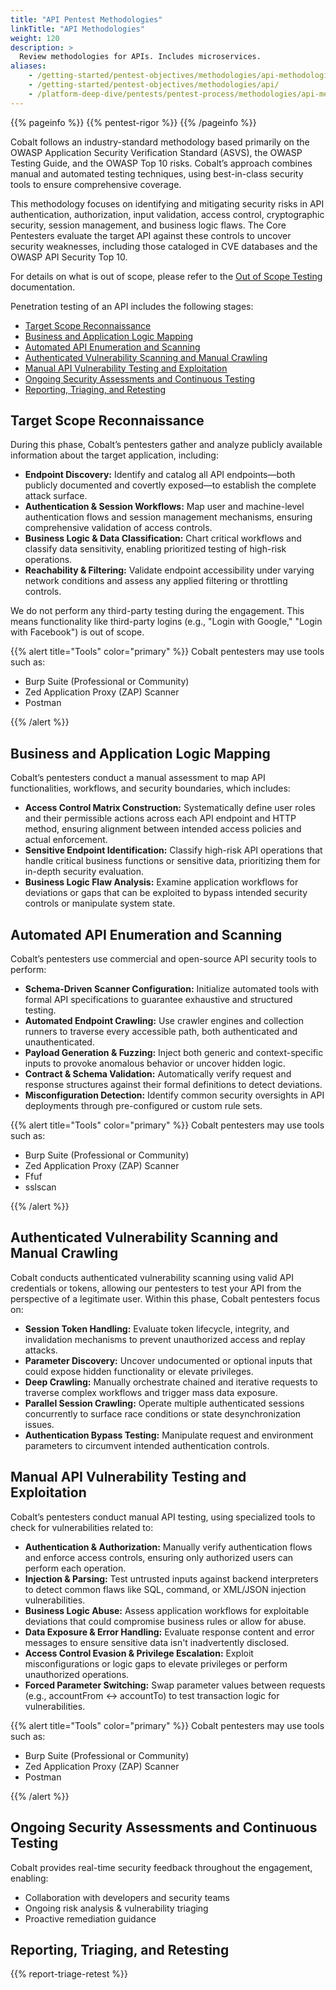 ```yaml
---
title: "API Pentest Methodologies"
linkTitle: "API Methodologies"
weight: 120
description: >
  Review methodologies for APIs. Includes microservices.
aliases:
    - /getting-started/pentest-objectives/methodologies/api-methodologies/
    - /getting-started/pentest-objectives/methodologies/api/
    - /platform-deep-dive/pentests/pentest-process/methodologies/api-methodologies/
---
```


{{% pageinfo %}}
{{% pentest-rigor %}}
{{% /pageinfo %}}

Cobalt follows an industry-standard methodology based primarily on the OWASP Application Security Verification Standard (ASVS), the OWASP Testing Guide, and the OWASP Top 10 risks. Cobalt’s approach combines manual and automated testing techniques, using best-in-class security tools to ensure comprehensive coverage.

This methodology focuses on identifying and mitigating security risks in API authentication, authorization, input validation, access control, cryptographic security, session management, and business logic flaws. The Core Pentesters evaluate the target API against these controls to uncover security weaknesses, including those cataloged in CVE databases and the OWASP API Security Top 10.

For details on what is out of scope, please refer to the [Out of Scope Testing](/methodologies/#out-of-scope-testing) documentation.

Penetration testing of an API includes the following stages:

- [Target Scope Reconnaissance](#target-scope-reconnaissance)
- [Business and Application Logic Mapping](#business-and-application-logic-mapping)
- [Automated API Enumeration and Scanning](#automated-api-enumeration-and-scanning)
- [Authenticated Vulnerability Scanning and Manual Crawling](#authenticated-vulnerability-scanning-and-manual-crawling)
- [Manual API Vulnerability Testing and Exploitation](#manual-api-vulnerability-testing-and-exploitation)
- [Ongoing Security Assessments and Continuous Testing](#ongoing-security-assessments-and-continuous-testing)
- [Reporting, Triaging, and Retesting](#reporting-triaging-and-retesting)

## Target Scope Reconnaissance

During this phase, Cobalt’s pentesters gather and analyze publicly available information about the target application, including:

- **Endpoint Discovery:** Identify and catalog all API endpoints—both publicly documented and covertly exposed—to establish the complete attack surface. 
- **Authentication & Session Workflows:** Map user and machine-level authentication flows and session management mechanisms, ensuring comprehensive validation of access controls.
- **Business Logic & Data Classification:** Chart critical workflows and classify data sensitivity, enabling prioritized testing of high-risk operations.
- **Reachability & Filtering:** Validate endpoint accessibility under varying network conditions and assess any applied filtering or throttling controls.

We do not perform any third-party testing during the engagement. This means functionality like third-party logins (e.g., "Login with Google," "Login with Facebook") is out of scope.

{{% alert title="Tools" color="primary" %}}
Cobalt pentesters may use tools such as:

- Burp Suite (Professional or Community)
- Zed Application Proxy (ZAP) Scanner
- Postman

{{% /alert %}}

## Business and Application Logic Mapping

Cobalt’s pentesters conduct a manual assessment to map API functionalities, workflows, and security boundaries, which includes:

- **Access Control Matrix Construction:** Systematically define user roles and their permissible actions across each API endpoint and HTTP method, ensuring alignment between intended access policies and actual enforcement.
- **Sensitive Endpoint Identification:** Classify high-risk API operations that handle critical business functions or sensitive data, prioritizing them for in-depth security evaluation.
- **Business Logic Flaw Analysis:** Examine application workflows for deviations or gaps that can be exploited to bypass intended security controls or manipulate system state.

## Automated API Enumeration and Scanning

Cobalt’s pentesters use commercial and open-source API security tools to perform:

- **Schema-Driven Scanner Configuration:** Initialize automated tools with formal API specifications to guarantee exhaustive and structured testing.
- **Automated Endpoint Crawling:** Use crawler engines and collection runners to traverse every accessible path, both authenticated and unauthenticated. 
- **Payload Generation & Fuzzing:** Inject both generic and context-specific inputs to provoke anomalous behavior or uncover hidden logic.
- **Contract & Schema Validation:** Automatically verify request and response structures against their formal definitions to detect deviations.
- **Misconfiguration Detection:** Identify common security oversights in API deployments through pre-configured or custom rule sets. 

{{% alert title="Tools" color="primary" %}}
Cobalt pentesters may use tools such as:

- Burp Suite (Professional or Community)
- Zed Application Proxy (ZAP) Scanner
- Ffuf
- sslscan

{{% /alert %}}

## Authenticated Vulnerability Scanning and Manual Crawling

Cobalt conducts authenticated vulnerability scanning using valid API credentials or tokens, allowing our pentesters to test your API from the perspective of a legitimate user. Within this phase, Cobalt pentesters focus on:

- **Session Token Handling:** Evaluate token lifecycle, integrity, and invalidation mechanisms to prevent unauthorized access and replay attacks.
- **Parameter Discovery:** Uncover undocumented or optional inputs that could expose hidden functionality or elevate privileges.
- **Deep Crawling:** Manually orchestrate chained and iterative requests to traverse complex workflows and trigger mass data exposure.
- **Parallel Session Crawling:** Operate multiple authenticated sessions concurrently to surface race conditions or state desynchronization issues.
- **Authentication Bypass Testing:** Manipulate request and environment parameters to circumvent intended authentication controls.

## Manual API Vulnerability Testing and Exploitation

Cobalt’s pentesters conduct manual API testing, using specialized tools to check for vulnerabilities related to:

- **Authentication & Authorization:** Manually verify authentication flows and enforce access controls, ensuring only authorized users can perform each operation.
- **Injection & Parsing:** Test untrusted inputs against backend interpreters to detect common flaws like SQL, command, or XML/JSON injection vulnerabilities.
- **Business Logic Abuse:** Assess application workflows for exploitable deviations that could compromise business rules or allow for abuse.
- **Data Exposure & Error Handling:** Evaluate response content and error messages to ensure sensitive data isn't inadvertently disclosed.
- **Access Control Evasion & Privilege Escalation:** Exploit misconfigurations or logic gaps to elevate privileges or perform unauthorized operations.
- **Forced Parameter Switching:** Swap parameter values between requests (e.g., accountFrom ↔ accountTo) to test transaction logic for vulnerabilities.

{{% alert title="Tools" color="primary" %}}
Cobalt pentesters may use tools such as:

- Burp Suite (Professional or Community)
- Zed Application Proxy (ZAP) Scanner
- Postman

{{% /alert %}}

## Ongoing Security Assessments and Continuous Testing

Cobalt provides real-time security feedback throughout the engagement, enabling:
- Collaboration with developers and security teams
- Ongoing risk analysis & vulnerability triaging
- Proactive remediation guidance


## Reporting, Triaging, and Retesting

{{% report-triage-retest %}}
